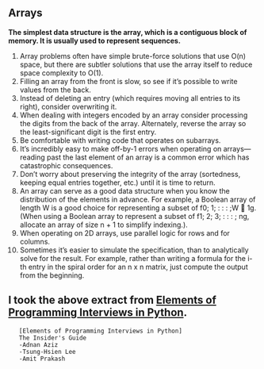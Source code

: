 ## Arrays

**The simplest data structure is the array, which is a contiguous block of memory. It is usually used to represent sequences.**

1. Array problems often have simple brute-force solutions that use O(n) space, but there are subtler solutions that use the array itself to reduce space complexity to O(1).
2. Filling an array from the front is slow, so see if it’s possible to write values from the back.
3. Instead of deleting an entry (which requires moving all entries to its right), consider overwriting it.
4. When dealing with integers encoded by an array consider processing the digits from the back of the array. Alternately, reverse the array so the least-significant digit is the first entry.
5. Be comfortable with writing code that operates on subarrays.
6. It’s incredibly easy to make off-by-1 errors when operating on arrays—reading past the last element of an array is a common error which has catastrophic consequences.
7. Don’t worry about preserving the integrity of the array (sortedness, keeping equal entries together, etc.) until it is time to return.
8. An array can serve as a good data structure when you know the distribution of the elements in advance. For example, a Boolean array of length W is a good choice for representing a subset of f0; 1; : : : ;W 􀀀 1g. (When using a Boolean array to represent a subset of f1; 2; 3; : : : ; ng, allocate an array of size n + 1 to simplify indexing.).
9. When operating on 2D arrays, use parallel logic for rows and for columns.
10. Sometimes it’s easier to simulate the specification, than to analytically solve for the result. For example, rather than writing a formula for the i-th entry in the spiral order for an n x n matrix, just compute the output from the beginning.

## I took the above extract from [Elements of Programming Interviews in Python](http://elementsofprogramminginterviews.com/sample/epilight_python_new.pdf).
```
   [Elements of Programming Interviews in Python]
   The Insider's Guide
   -Adnan Aziz
   -Tsung-Hsien Lee
   -Amit Prakash
```
